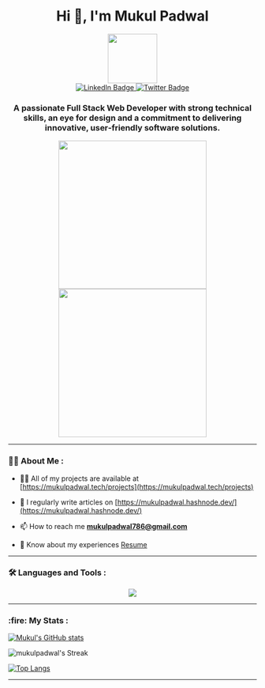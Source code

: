 <!-- This is the header section -->
<div id="header" align="center">
  <h1>Hi 👋, I'm Mukul Padwal</h1>
  <img src="https://media.giphy.com/media/M9gbBd9nbDrOTu1Mqx/giphy.gif" width="100"/>
  
  <div id="badges">
    <a href="https://www.linkedin.com/in/mukulpadwal">
      <img src="https://img.shields.io/badge/LinkedIn-blue?style=for-the-badge&logo=linkedin&logoColor=white" alt="LinkedIn Badge"/>
    </a>
    <a href="https://twitter.com/padwalmukul">
      <img src="https://img.shields.io/badge/Twitter-blue?style=for-the-badge&logo=twitter&logoColor=white" alt="Twitter Badge"/>
    </a>
  </div>
  
  <img src="https://komarev.com/ghpvc/?username=mukulpadwal&style=flat-square&color=blue" alt=""/>
  
  ### A passionate **Full Stack Web Developer** with strong technical skills, an eye for design and a commitment to delivering innovative, user‑friendly software solutions.
</div>

<!-- This is the gif section -->
<div align="center">
  <img src="https://media.giphy.com/media/v1.Y2lkPTc5MGI3NjExa2h2N2tqMGVhMzJ4YnA5bGx6OWhsNmt4OHB6NDVtM3Vybm04enZ6ZCZlcD12MV9pbnRlcm5hbF9naWZfYnlfaWQmY3Q9Zw/VTtANKl0beDFQRLDTh/giphy.gif" width="300" height="300" />
  <img src="https://media.giphy.com/media/v1.Y2lkPTc5MGI3NjExb3RkaHBvcmkydTM1ODM3YThuY2dhYmhteDRkaHRjaXYwc2hsM3FqNyZlcD12MV9pbnRlcm5hbF9naWZfYnlfaWQmY3Q9Zw/HzPtbOKyBoBFsK4hyc/giphy.gif" width="300" height="300" />
<!--   <img src="https://media.giphy.com/media/v1.Y2lkPTc5MGI3NjExOHoxcWU1ajZ2bzRlcTBnN3JuaXBleTRncXk4bWt2ZWIyN3YyOTFsNSZlcD12MV9pbnRlcm5hbF9naWZfYnlfaWQmY3Q9Zw/RbDKaczqWovIugyJmW/giphy.gif" width="300" height="200" /> -->
</div>

---

### :woman_technologist: About Me :

- 👨‍💻 All of my projects are available at [https://mukulpadwal.tech/projects](https://mukulpadwal.tech/projects)

- 📝 I regularly write articles on [https://mukulpadwal.hashnode.dev/](https://mukulpadwal.hashnode.dev/)

- 📫 How to reach me **mukulpadwal786@gmail.com**

- 📄 Know about my experiences [Resume](https://drive.google.com/file/d/1LTv-i5aFS2maJhaN-ECYQyxsJvspZ-aE/view?usp=sharing)

---

### :hammer_and_wrench: Languages and Tools :

<div>
  <p align="center">
    <a href="https://skillicons.dev">
      <img src="https://skillicons.dev/icons?i=html,css,js,tailwind,bootstrap,sass,jquery,mongodb,express,react,redux,nodejs,nextjs,java,git,github,gitlab" />
    </a>
  </p>
</div>

---

<!-- ### :fire: My Stats : -->

<!-- This is the profile stats section -->

 <h3>:fire: My Stats :</h3>

  [![Mukul's GitHub stats](https://github-readme-stats.vercel.app/api?username=mukulpadwal&hide=stars&show_icons=true&theme=cobalt)](https://github.com/mukulpadwal/github-readme-stats)

![mukulpadwal's Streak](https://github-readme-streak-stats.herokuapp.com/?user=mukulpadwal&theme=vue-dark&hide_border=true)

  [![Top Langs](https://github-readme-stats.vercel.app/api/top-langs/?username=mukulpadwal&layout=donut&theme=cobalt)](https://github.com/mukulpadwal/github-readme-stats)

    
---
